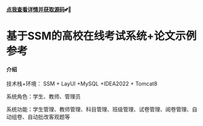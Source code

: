  **[点我查看详情并获取源码](http://blog.cyrobot.top/blog/article/158)💕🤞** 


# 基于SSM的高校在线考试系统+论文示例参考

#### 介绍
技术栈+环境： SSM + LayUI +MySQL +IDEA2022 + Tomcat8

系统角色：学生、教师、管理员

系统功能：学生管理、教师管理、科目管理、班级管理、试卷管理、阅卷管理、自动组卷、自动批改客观题等


